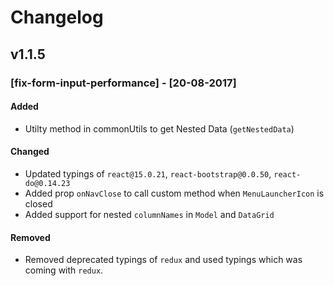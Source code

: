 # Changelog

## v1.1.5

### [fix-form-input-performance] - [20-08-2017]

#### Added

- Utilty method in commonUtils to get Nested Data (`getNestedData`)

#### Changed

- Updated typings of `react@15.0.21`, `react-bootstrap@0.0.50`, `react-do@0.14.23`
- Added prop `onNavClose` to call custom method when `MenuLauncherIcon` is closed
- Added support for nested `columnNames` in `Model` and `DataGrid`

#### Removed

- Removed deprecated typings of `redux` and used typings which was coming with `redux`. 
